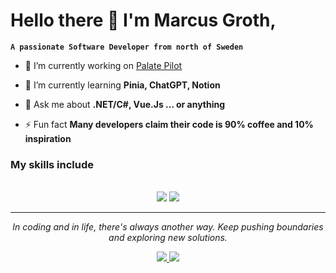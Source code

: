 <h1> Hello there 👋 I'm Marcus Groth,</h1> 

**`A passionate Software Developer from north of Sweden`**

<div>
  
  - 🔭 I’m currently working on [Palate Pilot](https://github.com/rodercode/PalatePilot)
  
  - 🌱 I’m currently learning **Pinia, ChatGPT, Notion**
  
  - 💬 Ask me about **.NET/C#, Vue.Js ... or anything**
  
  - ⚡ Fun fact **Many developers claim their code is 90% coffee and 10% inspiration**

</div>

### My skills include
<br/>

<div align="center">
    <img src="https://skillicons.dev/icons?i=dotnet,java,javascript,python,spring,mysql" />
    <img src="https://skillicons.dev/icons?i=css,html,vue,react,tailwindcss,git" /><br>
</div>

<hr>
<p align="center">
  <i>In coding and in life, there's always another way. Keep pushing boundaries and exploring new solutions.</i>
<div align="center">
  <a target="_blank" href="www.linkedin.com/in/groth-marcus"><img src="https://img.shields.io/badge/-LinkedIn-0077B5?style=for-the-badge&logo=Linkedin&logoColor=white"></img</a>
  <a target="_blank" href="mailto:marcus.r.groth@outlook.com"><img src="https://img.shields.io/badge/-Gmail-D14836?style=for-the-badge&logo=Gmail&logoColor=white"></img></a>
</div>


